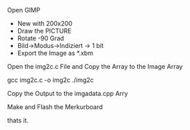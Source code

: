 Open GIMP

  * New with 200x200 
  * Draw the PICTURE
  * Rotate -90 Grad
  * Bild->Modus->Indiziert -> 1 bit 
  * Export the Image as *.xbm

Open the img2c.c File and Copy the Array to the Image Array

gcc img2c.c -o img2c
./img2c

Copy the Output to the imgadata.cpp Arry

Make and Flash the Merkurboard

thats it.


